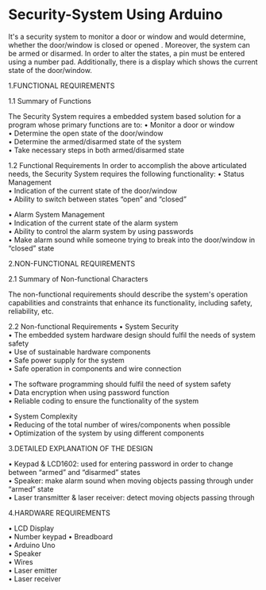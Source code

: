 # Security-System Using Arduino

It's a security system to monitor a door or window and would determine, whether the door/window is closed or opened . Moreover, the system can be armed or disarmed. In order to alter the states, a pin must be entered using a number pad. Additionally, there is a display which shows the current state of the door/window.

1.FUNCTIONAL REQUIREMENTS 

1.1	Summary of Functions

The Security System requires a embedded system based solution for a program whose primary functions are to:
•	Monitor a door or window  
•	Determine the open state of the door/window   
•	Determine the armed/disarmed state of the system  
•	Take necessary steps in both armed/disarmed state  

1.2	Functional Requirements
In order to accomplish the above articulated needs, the Security System requires the following functionality:
•	Status Management  
  •	Indication of the current state of the door/window  
  •	Ability to switch between states “open” and “closed”  

•	Alarm System Management  
  •	Indication of the current state of the alarm system   
  •	Ability to control the alarm system by using passwords  
  •	Make alarm sound while someone trying to break into the door/window in “closed” state  
 

2.NON-FUNCTIONAL REQUIREMENTS

2.1	Summary of Non-functional Characters

The non-functional requirements should describe the system's operation capabilities and constraints that enhance its functionality, including safety, reliability, etc.

2.2	Non-functional Requirements
•	System Security  
  •	The embedded system hardware design should fulfil the needs of system safety    
  •	Use of sustainable hardware components   
  •	Safe power supply for the system  
  •	Safe operation in components and wire connection  

•	The software programming should fulfil the need of system safety  
  •	Data encryption when using password function  
  •	Reliable coding to ensure the functionality of the system  

•	System Complexity  
  •	Reducing of the total number of wires/components when possible  
  •	Optimization of the system by using different components  


3.DETAILED EXPLANATION OF THE DESIGN

•	Keypad & LCD1602: used for entering password in order to change between “armed” and “disarmed” states  
•	Speaker: make alarm sound when moving objects passing through under “armed” state  
•	Laser transmitter & laser receiver: detect moving objects passing through   


4.HARDWARE REQUIREMENTS 	  

•	LCD Display   
•	Number keypad 
•	Breadboard  
•	Arduino Uno  
• Speaker  
•	Wires  
•	Laser emitter  
•	Laser receiver  

